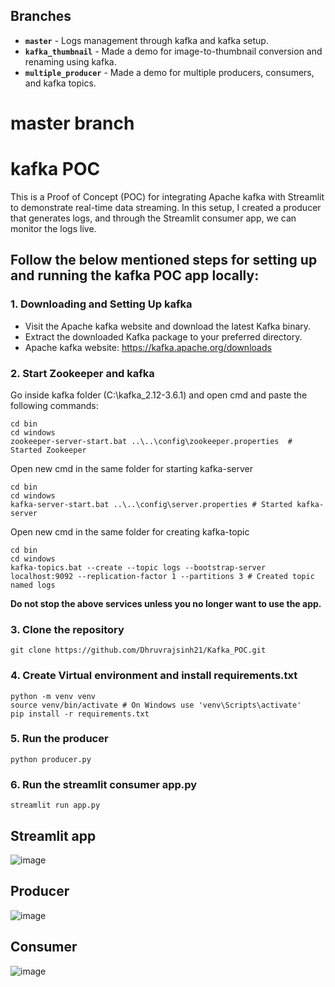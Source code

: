 ## Branches 

- **`master`** - Logs management through kafka and kafka setup.  
- **`kafka_thumbnail`** - Made a demo for image-to-thumbnail conversion and renaming using kafka.  
- **`multiple_producer`** - Made a demo for multiple producers, consumers, and kafka topics.

# master branch

# kafka POC

This is a Proof of Concept (POC) for integrating Apache kafka with Streamlit to demonstrate real-time data streaming. In this setup, I created a producer that generates logs, and through the Streamlit consumer app, we can monitor the logs live.

## Follow the below mentioned steps for setting up and running the kafka POC app locally:

### 1. Downloading and Setting Up kafka 

- Visit the Apache kafka website and download the latest Kafka binary.
- Extract the downloaded Kafka package to your preferred directory.
- Apache kafka website: https://kafka.apache.org/downloads

### 2. Start Zookeeper and kafka

Go inside kafka folder (C:\kafka_2.12-3.6.1) and open cmd and paste the following commands:
```console
cd bin
cd windows
zookeeper-server-start.bat ..\..\config\zookeeper.properties  # Started Zookeeper
```
Open new cmd in the same folder for starting kafka-server
```console
cd bin
cd windows
kafka-server-start.bat ..\..\config\server.properties # Started kafka-server
```
Open new cmd in the same folder for creating kafka-topic
```console
cd bin
cd windows
kafka-topics.bat --create --topic logs --bootstrap-server localhost:9092 --replication-factor 1 --partitions 3 # Created topic named logs
```
**Do not stop the above services unless you no longer want to use the app.**

### 3. Clone the repository

```console
git clone https://github.com/Dhruvrajsinh21/Kafka_POC.git
```

### 4. Create Virtual environment and install requirements.txt

```console
python -m venv venv
source venv/bin/activate # On Windows use 'venv\Scripts\activate'
pip install -r requirements.txt
```

### 5. Run the producer

```console
python producer.py
```

### 6. Run the streamlit consumer app.py

```console
streamlit run app.py
```

## Streamlit app
![image](https://github.com/user-attachments/assets/7dc0cdca-f18e-4f22-9063-83c5fad8e7da)
## Producer
![image](https://github.com/user-attachments/assets/4f1311a3-54dd-4b34-9ad8-7ecbb9443835)
## Consumer
![image](https://github.com/user-attachments/assets/50b0eebb-d552-4600-ada1-63a1771d5431)


